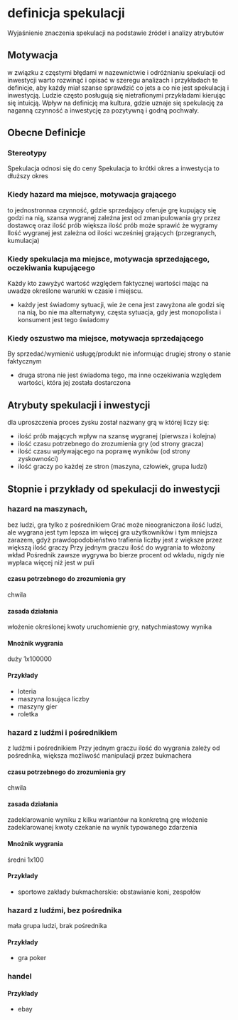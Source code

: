 # definicja spekulacji
Wyjaśnienie znaczenia spekulacji na podstawie źródeł i analizy atrybutów

## Motywacja
w związku z częstymi błędami w nazewnictwie i odróżnianiu spekulacji od inwestycji warto rozwinąć 
i opisać w szeregu analizach i przykładach te definicje, aby każdy miał szanse sprawdzić co jets a co nie jest spekulacją i inwestycją.
Ludzie często posługują się nietrafionymi przykładami kierując się intuicją.
Wpływ na definicję ma kultura, gdzie uznaje się spekulację za naganną czynność a inwestycję za pozytywną i godną pochwały.

## Obecne Definicje

### Stereotypy
Spekulacja odnosi się do ceny
Spekulacja to krótki okres a inwestycja to dłuższy okres

### Kiedy hazard ma miejsce, motywacja grającego
to jednostronnaa czynność, gdzie sprzedający oferuje grę
kupujący się godzi na nią, 
szansa wygranej zależna jest od zmanipulowania gry przez dostawcę oraz ilość prób
większa ilość prób może sprawić że wygramy
Ilość wygranej jest zależna od ilości wcześniej grających (przegranych, kumulacja)

### Kiedy spekulacja ma miejsce, motywacja sprzedającego, oczekiwania kupującego
Każdy kto zawyżyć wartość względem faktycznej wartości mając na uwadze określone warunki w czasie i miejscu.
+ każdy jest świadomy sytuacji, wie że cena jest zawyżona ale godzi się na nią, bo nie ma alternatywy, 
częsta sytuacja, gdy jest monopolista i konsument jest tego świadomy

### Kiedy oszustwo ma miejsce, motywacja sprzedającego
By sprzedać/wymienić usługę/produkt nie informując drugiej strony o stanie faktycznym
+ druga strona nie jest świadoma tego, ma inne oczekiwania względem wartości, która jej została dostarczona




## Atrybuty spekulacji i inwestycji
dla uproszczenia proces zysku został nazwany grą w której liczy się:
+ ilość prób mających wpływ na szansę wygranej (pierwsza i kolejna)
+ ilość czasu potrzebnego do zrozumienia gry (od strony gracza)
+ ilość czasu wpływającego na poprawę wyników (od strony zyskowności)
+ ilość graczy po każdej ze stron (maszyna, człowiek, grupa ludzi)

## Stopnie i przykłady od spekulacji do inwestycji

### hazard na maszynach, 
bez ludzi, gra tylko z pośrednikiem
Grać może nieograniczona ilość ludzi, ale wygrana jest tym lepsza im więcej gra użytkowników i tym mniejsza zarazem, gdyż prawdopodobieństwo trafienia liczby jest z większe przez większą ilość graczy
Przy jednym graczu ilość do wygrania to włożony wkład
Pośrednik zawsze wygrywa bo bierze procent od wkładu, nigdy nie wypłaca więcej niż jest w puli
#### czasu potrzebnego do zrozumienia gry
chwila
#### zasada działania
włożenie określonej kwoty
uruchomienie gry, natychmiastowy wynika
#### Mnożnik wygrania
duży 1x100000
#### Przykłady
+ loteria
+ maszyna losująca liczby
+ maszyny gier
+ roletka

### hazard z ludźmi i pośrednikiem
z ludźmi i pośrednikiem
Przy jednym graczu ilość do wygrania zależy od pośrednika, większa możliwość manipulacji przez bukmachera
#### czasu potrzebnego do zrozumienia gry
chwila
#### zasada działania
zadeklarowanie wyniku z kilku wariantów na konkretną grę
włożenie zadeklarowanej kwoty
czekanie na wynik typowanego zdarzenia
#### Mnożnik wygrania
średni 1x100
#### Przykłady 
+ sportowe zakłady bukmacherskie: obstawianie koni, zespołów


### hazard z ludźmi, bez pośrednika 
mała grupa ludzi, brak pośrednika
#### Przykłady 
+ gra poker


### handel 

#### Przykłady 
+ ebay
